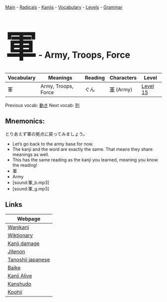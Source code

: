 <style> bigfont {font-size: 100px}</style>
[Main](../README.md) -
[Radicals](../radicals.md) -
[Kanjis](../kanjis.md) -
[Vocabulary](../vocabulary.md) -
[Levels](../levels.md) -
[Grammar](../grammar.md)
# <bigfont> 軍</bigfont> - Army, Troops, Force 

| Vocabulary | Meanings | Reading | Characters | Level |
| --- | --- | --- | --- | --- |
| 軍 | Army, Troops, Force | ぐん |  [軍](../kanjis/軍.md) (Army) | [Level 15](../levels/wk_level15.md) |

Previous vocab: [動き](動き.md) Next vocab: [列](列.md) 

## Mnemonics:
とりあえず軍の拠点に戻ってみましょう。
* Let’s go back to the army base for now.
* The kanji and the word are exactly the same. That means they share meanings as well.
* This has the same reading as the kanji you learned, meaning you know the reading!
* 軍
* Army
* [sound:軍_b.mp3]
* [sound:軍_g.mp3]


## Links 

| Webpage |
| --- |
| [Wanikani          ](https://www.wanikani.com/kanji/軍) |
| [Wiktionary        ](https://en.wiktionary.org/wiki/軍) |
| [Kanji damage      ](http://www.kanjidamage.com/kanji/search?utf8=✓&q=軍) |
| [Jitenon           ](https://jitenon.com/kanji/軍) |
| [Tanoshii japanese ](https://www.tanoshiijapanese.com/dictionary/kanji.cfm?k=軍) |
| [Baike             ](https://baike.baidu.com/item/軍) |
| [Kanji Alive       ](https://app.kanjialive.com/軍) |
| [Kanshudo          ](https://www.kanshudo.com/searchmn?q=軍) |
| [Koohii            ](https://kanji.koohii.com/study/kanji/軍) |
